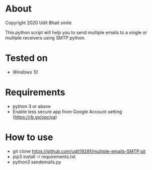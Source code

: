 # About

Copyright 2020 Udit Bhati smile

This python script will help you to send multiple emails to a single or multiple receivers using SMTP python.

# Tested on
- *Windows 10*

# Requirements
- python 3 or above
- Enable less secure app from Google Account setting (https://rb.gy/opciya)

# How to use
 - git clone https://github.com/udit19281/multiple-emails-SMTP.git
 - pip3 install -r requirements.txt
 - python3 sendemails.py
